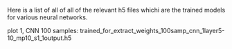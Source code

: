 Here is a list of all of all of the relevant h5 files whichi are the trained models for various neural networks.

plot 1, CNN 100 samples:
trained_for_extract_weights_100samp_cnn_1layer5-10_mp10_s1_1output.h5


